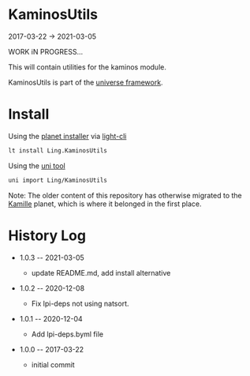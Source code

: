 KaminosUtils
============
2017-03-22 -> 2021-03-05

WORK iN PROGRESS...

This will contain utilities for the kaminos module.



KaminosUtils is part of the [universe framework](https://github.com/karayabin/universe-snapshot).


Install
=============


Using the [planet installer](https://github.com/lingtalfi/Light_PlanetInstaller) via [light-cli](https://github.com/lingtalfi/Light_Cli)
```bash
lt install Ling.KaminosUtils
```

Using the [uni tool](https://github.com/lingtalfi/universe-naive-importer)
```bash
uni import Ling/KaminosUtils
```




Note: The older content of this repository has otherwise migrated to the [Kamille](https://github.com/lingtalfi/kamille) planet, 
which is where it belonged in the first place.




History Log
===============

- 1.0.3 -- 2021-03-05

    - update README.md, add install alternative

- 1.0.2 -- 2020-12-08

    - Fix lpi-deps not using natsort.

- 1.0.1 -- 2020-12-04

    - Add lpi-deps.byml file

- 1.0.0 -- 2017-03-22

    - initial commit

